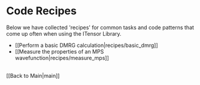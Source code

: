 # Code Recipes #

Below we have collected 'recipes' for common tasks and code patterns 
that come up often when using the ITensor Library.

* [[Perform a basic DMRG calculation|recipes/basic_dmrg]]
* [[Measure the properties of an MPS wavefunction|recipes/measure_mps]]

<br>
[[Back to Main|main]]
